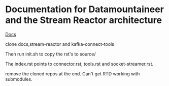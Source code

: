 # Documentation for Datamountaineer and the Stream Reactor architecture

[Docs](http://streamreactor.readthedocs.io/en/latest/)

clone docs,stream-reactor and kafka-connect-tools

Then run init.sh to copy the rst's to source/

The index.rst points to connector.rst, tools.rst and socket-streamer.rst.

remove the cloned repos at the end. Can't get RTD working with submodules.
